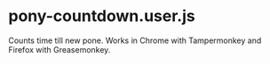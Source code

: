 pony-countdown.user.js
======================

Counts time till new pone. Works in Chrome with Tampermonkey and Firefox with
Greasemonkey.
